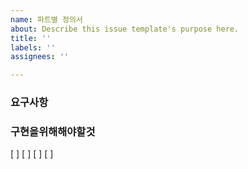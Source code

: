 ```yaml
---
name: 파트별 정의서
about: Describe this issue template's purpose here.
title: ''
labels: ''
assignees: ''

---
```


### 요구사항


### 구현을위해해야할것
 [ ]
 [ ]
 [ ]
 [ ]
